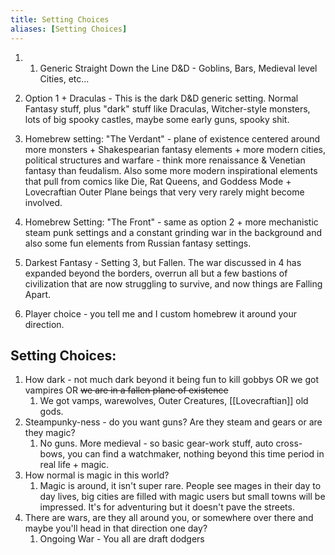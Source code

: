 ```yaml
---
title: Setting Choices
aliases: [Setting Choices]
---
```

1.  1. Generic Straight Down the Line D&D - Goblins, Bars, Medieval level Cities, etc...

2. Option 1 + Draculas - This is the dark D&D generic setting. Normal Fantasy stuff, plus "dark" stuff like Draculas, Witcher-style monsters, lots of big spooky castles, maybe some early guns, spooky shit.
   
3. Homebrew setting: "The Verdant" - plane of existence centered around more monsters + Shakespearian fantasy elements + more modern cities, political structures and warfare - think more renaissance & Venetian fantasy than feudalism. Also some more modern inspirational elements that pull from comics like Die, Rat Queens, and Goddess Mode + Lovecraftian Outer Plane beings that very very rarely might become involved.
4. Homebrew Setting: "The Front" - same as option 2 + more mechanistic steam punk settings and a constant grinding war in the background and also some fun elements from Russian fantasy settings.
    
5. Darkest Fantasy - Setting 3, but Fallen. The war discussed in 4 has expanded beyond the borders, overrun all but a few bastions of civilization that are now struggling to survive, and now things are Falling Apart.
    
6. Player choice - you tell me and I custom homebrew it around your direction.

## Setting Choices: 
1. How dark - not much dark beyond it being fun to kill gobbys OR we got vampires OR ~~we are in a fallen plane of existence~~ 
	1. We got vamps, warewolves, Outer Creatures, [[Lovecraftian]] old gods. 
2. Steampunky-ness - do you want guns? Are they steam and gears or are they magic? 
	1. No guns. More medieval - so basic gear-work stuff, auto cross-bows, you can find a watchmaker, nothing beyond this time period in real life + magic. 
3. How normal is magic in this world? 
	1. Magic is around, it isn't super rare. People see mages in their day to day lives, big cities are filled with magic users but small towns will be impressed. It's for adventuring but it doesn't pave the streets. 
4. There are wars, are they all around you, or somewhere over there and maybe you'll head in that direction one day?
	1. Ongoing War - You all are draft dodgers 

